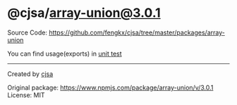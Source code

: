 # @cjsa/array-union@3.0.1

Source Code: https://github.com/fengkx/cjsa/tree/master/packages/array-union

You can find usage(exports) in [unit test](https://github.com/fengkx/cjsa/tree/master/packages/array-union/test/pkg.test.js)

---

Created by [cjsa](https://github.com/fengkx/cjsa/)

Original package: https://www.npmjs.com/package/array-union/v/3.0.1
License: MIT

